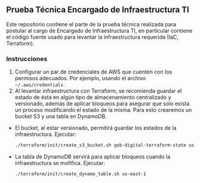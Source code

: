## Prueba Técnica Encargado de Infraestructura TI

Este repositorio contiene el parte de la prueba técnica realizada para postular al cargo de Encargado de Infraestructura TI, en particular contiene el código fuente usado para levantar la infraestructura requerida (IaC, Terraform).

### Instrucciones

1. Configurar un par de credenciales de AWS que cuenten con los permisos adecuados. Por ejemplo, usando el archivo `~/.aws/credentials`.
2. Al levantar infraestructura con Terraform, se recomienda guardar el estado de ésta en algún tipo de almacenamiento centralizado y versionado, además de aplicar bloqueos para asegurar que solo exista un proceso modificando el estado de la misma. Para esto crearemos un bucket S3 y una tabla en DynamoDB.
  - El bucket, al estar versionado, permitirá guardar los estados de la infraestructura. Ejecutar:
    ```bash
    ./terraform/init/create_s3_bucket.sh gob-digital-terraform-state us-east-1
    ```
  - La tabla de DynamoDB servirá para aplicar bloqueos cuando la infraestructura se mofifica. Ejecutar:
    ```bash
    ./terraform/init/create_dynamo_table.sh us-east-1
    ```